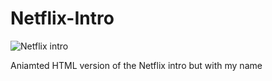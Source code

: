 # Netflix-Intro

![Netflix intro](https://user-images.githubusercontent.com/91065258/156893789-91b815ba-ebec-4673-b696-e2b30b128c3e.png)

Aniamted HTML version of the Netflix intro but with my name 
